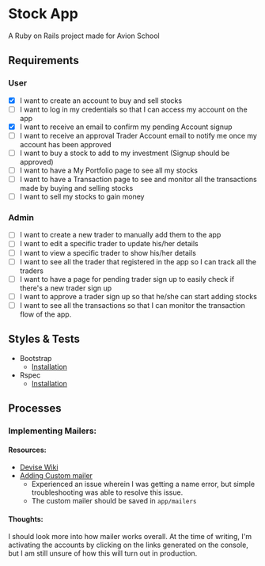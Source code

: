 # Stock App
A Ruby on Rails project made for Avion School

## Requirements
### User
- [x] I want to create an account to buy and sell stocks
- [ ] I want to log in my credentials so that I can access my account on the app
- [x] I want to receive an email to confirm my pending Account signup
- [ ] I want to receive an approval Trader Account email to notify me once my account has been approved
- [ ] I want to buy a stock to add to my investment (Signup should be approved)
- [ ] I want to have a My Portfolio page to see all my stocks
- [ ] I want to have a Transaction page to see and monitor all the transactions made by buying and selling stocks
- [ ] I want to sell my stocks to gain money
### Admin
- [ ] I want to create a new trader to manually add them to the app
- [ ] I want to edit a specific trader to update his/her details
- [ ] I want to view a specific trader to show his/her details
- [ ] I want to see all the trader that registered in the app so I can track all the traders
- [ ] I want to have a page for pending trader sign up to easily check if there's a new trader sign up
- [ ] I want to approve a trader sign up so that he/she can start adding stocks
- [ ] I want to see all the transactions so that I can monitor the transaction flow of the app.

## Styles & Tests
- Bootstrap 
  - [Installation](https://www.rubydoc.info/gems/bootstrap/5.3.2)
- Rspec 
  - [Installation](https://rubygems.org/gems/rspec)

## Processes
### Implementing Mailers:
#### Resources:
- [Devise Wiki](https://github.com/heartcombo/devise/wiki/How-To:-Add-:confirmable-to-Users)
- [Adding Custom mailer](https://github.com/heartcombo/devise/wiki/How-To:-Use-custom-mailer)
  - Experienced an issue wherein I was getting a name error, but simple troubleshooting was able to resolve this issue.
  - The custom mailer should be saved in `app/mailers`
#### Thoughts:
I should look more into how mailer works overall. At the time of writing, I'm activating the accounts by clicking on the links generated on the console, but I am still unsure of how this will turn out in production.
